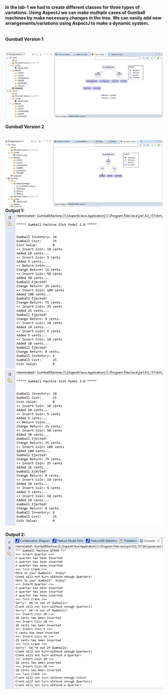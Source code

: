 
<b>In the lab-1 we had to create different classes for three types of variations. Using AspectJ we can make multiple cases of Gumball machines by make necessary changes in the tree. We can easily add new arrangements/variations using AspectJ to make a dynamic system.</b><br><br><br>
<b>Gumball Version 1</b>
<br><br><br>![alt tag](https://github.com/Shridhar-2205/cmpe202/blob/master/lab10/screenshots/Gumball%20V1.png)
<br>
<br>
<b>Gumball Version 2</b><br><br>
<br>![alt tag](https://github.com/Shridhar-2205/cmpe202/blob/master/lab10/screenshots/Gumball%20V2.png)
<br>
<b>Output 1:</b><br>
![alt tag](https://github.com/Shridhar-2205/cmpe202/blob/master/lab10/screenshots/G1A.png)<br>
![alt tag](https://github.com/Shridhar-2205/cmpe202/blob/master/lab10/screenshots/G1A.png)<br>
<br>
<b>Output 2:</b><br>
![alt tag](https://github.com/Shridhar-2205/cmpe202/blob/master/lab10/screenshots/G2.png)
<br>
